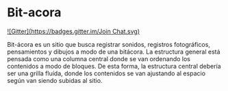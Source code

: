 Bit-acora
=========
[![Gitter](https://badges.gitter.im/Join Chat.svg)](https://gitter.im/IdarGonzalez/Bit-acora?utm_source=badge&utm_medium=badge&utm_campaign=pr-badge&utm_content=badge)

Bit-ácora es un sitio que busca registrar sonidos, registros fotográficos, pensamientos y dibujos a modo de una bitácora. La estructura general está pensada como una columna central donde se van ordenando los contenidos a modo de bloques. De esta forma, la estructura central debería ser una grilla fluída, donde los contenidos se van ajustando al espacio según van siendo subidas al sitio. 
